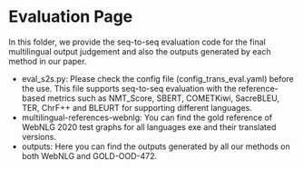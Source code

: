 # Evaluation Page

In this folder, we provide the seq-to-seq evaluation code for the final multilingual output judgement and also the outputs generated by each method in our paper.

- eval_s2s.py: Please check the config file (config_trans_eval.yaml) before the use. This file supports seq-to-seq evaluation with the reference-based metrics such as NMT_Score, SBERT, COMETKiwi, SacreBLEU, TER, ChrF++ and BLEURT for supporting different languages.
- multilingual-references-webnlg: You can find the gold reference of WebNLG  2020 test graphs for all languages exe and their translated versions.
- outputs: Here you can find the outputs generated by all our methods on both WebNLG and GOLD-OOD-472.
